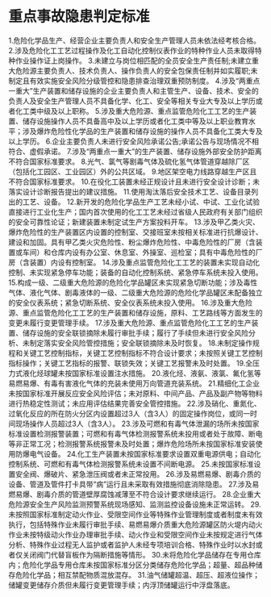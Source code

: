 # 重点事故隐患判定标准

1.危险化学品生产、经营企业主要负责人和安全生产管理人员未依法经考核合格。
2.涉及危险化工工艺过程操作及化工自动化控制仪表作业的特种作业人员未取得特种作业操作证上岗操作。
3.未建立与岗位相匹配的全员安全生产责任制;未建立重大危险源主要负责人、技术负责人、操作负责人的安全包保责任制并如实履职;未制定且有效实施安全风险分级管控和隐患排查治理双重预防制度。
4.涉及“两重点一重大”生产装置和储存设施的企业主要负责人和主管生产、设备、技术、安全的负责人及安全生产管理人员不具备化学、化工、安全等相关专业大专及以上学历或者化工类中级及以上职称。
5.涉及重大危险源、重点监管危险化工工艺的生产装置、储存设施操作人员不具备高中及以上学历或者化工类中等及以上职业教育水平；涉及爆炸危险性化学品的生产装置和储存设施的操作人员不具备化工类大专及以上学历。
6.企业主要负责人未进行安全风险承诺公告;承诺公告与现场情况不相符合、虚假承诺。
7.涉及“两重点一重大”的生产装置、储存设施外部安全防护距离不符合国家标准要求。
8.光气、氯气等剧毒气体及硫化氢气体管道穿越除厂区（包括化工园区、工业园区）外的公共区域。
9.地区架空电力线路穿越生产区且不符合国家标准要求。
10.在役化工装置未经正规设计且未进行安全设计诊断；未落实设计诊断报告提出的建议措施。
11.使用淘汰落后安全技术工艺、设备目录列出的工艺、设备。
12.新开发的危险化学品生产工艺未经小试、中试、工业化试验直接进行工业化生产；国内首次使用的化工工艺未经过省级人民政府有关部门组织的安全可靠性论证；新建装置未制定试生产方案投料开车。
13.涉及甲乙类火灾、爆炸危险性的生产装置区内设置的控制室、交接班室未按相关标准进行抗爆设计、建设和加固。具有甲乙类火灾危险性、粉尘爆炸危险性、中毒危险性的厂房（含装置或车间）和仓库内设有办公室、休息室、外操室、巡检室；具有中毒危险性的厂房（含装置）内设有控制室。
14.涉及重点监管危险化工工艺的装置未实现自动化控制、未实现紧急停车功能；装备的自动化控制系统、紧急停车系统未投入使用。
15.构成一级、二级重大危险源的危险化学品罐区未实现紧急切断功能；涉及毒性气体、液化气体、剧毒液体的一级、二级重大危险源的危险化学品罐区未配备独立的安全仪表系统；紧急切断系统、安全仪表系统未投入使用。
16.涉及重大危险源、重点监管危险化工工艺的生产装置和储存设施，原料、工艺路线等方面发生的变更未履行变更管理手续。
17.涉及重大危险源、重点监管危险化工工艺的生产装置、储存设施的安全联锁摘除未履行审批手续；履行了手续但未进行安全风险分析、未制定落实安全风险管控措施；安全联锁摘除未及时恢复。
18.未制定操作规程和关键工艺控制指标，关键工艺控制指标不符合设计要求；未按照关键工艺控制指标操作；关键工艺指标的报警、联锁失效；关键工艺报警未及时处置。
19.全压力式液化烃球罐未按国家标准设置注水措施。
20.液化烃、液氨、液氯、氟化氢等易燃易爆、有毒有害液化气体的充装未使用万向管道充装系统。
21.精细化工企业未按国家标准开展反应安全风险评估；未对原料、中间产品、产品及副产物等物料进行热稳定性测试；未应用评估结果完善安全管控措施。
22.涉及硝化、重氮化、过氧化反应的所在防火分区内设置超过3人（含3人）的固定操作岗位，或同一时间现场操作人员超过3人（含3人）。
23.涉及可燃和有毒气体泄漏的场所未按国家标准设置检测报警装置；可燃和有毒气体检测报警系统未投用或者处于故障、断电等非正常工况；检测报警系统报警未及时处置；爆炸危险场所未按国家标准安装使用防爆电气设备。
24.化工生产装置未按国家标准要求设置双重电源供电；自动化控制系统、可燃和有毒气体检测报警系统未设置不间断电源。
25.未按国家标准设置安全阀、爆破片、紧急泄压阀或者未正常投用。
26.涉及易燃易爆、剧毒介质的设备、管道及管件打卡具带“病”运行且未采取有效措施彻底消除隐患。
27.涉及易燃易爆、剧毒介质的管道壁厚腐蚀减薄至不符合设计要求继续运行。
28.企业重大危险源安全生产风险监测预警系统现场感知、监测监控设备设施未正常运转。
29.未按照国家标准制定动火作业、受限空间作业等特殊作业管理制度或者制度未有效执行，包括特殊作业未履行审批手续、易燃易爆介质重大危险源罐区防火堤内动火作业未按特级动火作业办理审批手续、动火作业和受限空间作业未按规定进行气体分析、特殊作业过程无人监护或者监护人未经专项培训合格、特殊作业时以水封或者仅关闭阀门代替盲板作为隔断措施等情形。
30.未将危险化学品储存在专用仓库内；危险化学品专用仓库未按国家标准分区分类储存危险化学品；超量、超品种储存危险化学品；相互禁配物质混放混存。
31.油气储罐超温、超压、超液位操作；储罐变更储存介质但未履行变更管理手续；内浮顶储罐运行中浮盘落底。